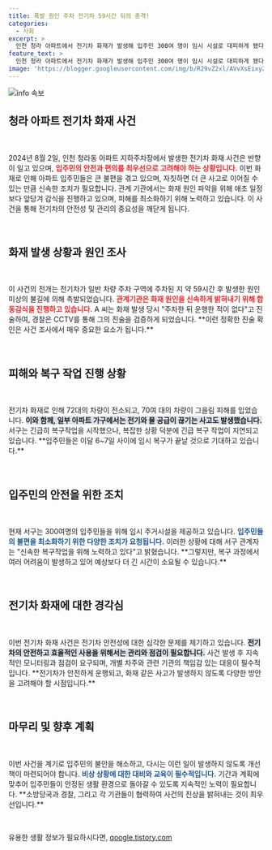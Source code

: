 ```yaml
---
title: 폭발 원인 주차 전기차 59시간 뒤의 충격!
categories:
  - 사회
excerpt: >
  인천 청라 아파트에서 전기차 화재가 발생해 입주민 300여 명이 임시 시설로 대피하게 됐다. 국과수가 화재 원인 파악을 위해 일정을 앞당기며, 서구는 신속한 복구 작업을 진행 중이다.
feature_text: >
  인천 청라 아파트에서 전기차 화재가 발생해 입주민 300여 명이 임시 시설로 대피하게 됐다. 국과수가 화재 원인 파악을 위해 일정을 앞당기며, 서구는 신속한 복구 작업을 진행 중이다.
image: 'https://blogger.googleusercontent.com/img/b/R29vZ2xl/AVvXsEixyZcFfHzMRdzZMjFBmAUKJYCLCGyLL1o632UiGVXcaFdKo_bkvkuCioo0uUKlGfBVcT3P84aROyZIXSBEx3Aw5nCQ3pTgDom1WDC4m8eifvWiAmWEEVb4x6G_l8C0QH225ldMjyaFvpxGEBGNO37VmDTDMHGhJPq73UglMfDca1-0aw/s1600/blogspot.png'
---
```


<p><img src="https://blogger.googleusercontent.com/img/b/R29vZ2xl/AVvXsEixyZcFfHzMRdzZMjFBmAUKJYCLCGyLL1o632UiGVXcaFdKo_bkvkuCioo0uUKlGfBVcT3P84aROyZIXSBEx3Aw5nCQ3pTgDom1WDC4m8eifvWiAmWEEVb4x6G_l8C0QH225ldMjyaFvpxGEBGNO37VmDTDMHGhJPq73UglMfDca1-0aw/s1600/blogspot.png" alt="info 속보" /></p>

<h2 data-ke-size="size26">청라 아파트 전기차 화재 사건</h2>

<p data-ke-size="size16">&nbsp;</p>

<p data-ke-size="size16">2024년 8월 2일, 인천 청라동 아파트 지하주차장에서 발생한 전기차 화재 사건은 반향이 일고 있으며, <b><span style="color: #ee2323;">입주민의 안전과 편의를 최우선으로 고려해야 하는 상황입니다.</span></b> 이번 화재로 인해 아파트 입주민들은 큰 불편을 겪고 있으며, 자칫하면 더 큰 사고로 이어질 수 있는 만큼 신속한 조치가 필요합니다. 관계 기관에서는 화재 원인 파악을 위해 애초 일정보다 앞당겨 감식을 진행하고 있으며, 피해를 최소화하기 위해 노력하고 있습니다. 이 사건을 통해 전기차의 안전성 및 관리의 중요성을 깨닫게 됩니다.</p>

<p data-ke-size="size16">&nbsp;</p>

<h2 data-ke-size="size26">화재 발생 상황과 원인 조사</h2>

<p data-ke-size="size16">&nbsp;</p>

<p data-ke-size="size16">이 사건의 전개는 전기차가 일반 차량 주차 구역에 주차된 지 약 59시간 후 발생한 원인 미상의 불길에 의해 촉발되었습니다. <b><span style="color: #ee2323;">관계기관은 화재 원인을 신속하게 밝혀내기 위해 합동감식을 진행하고 있습니다.</span></b> A 씨는 화재 발생 당시 "주차한 뒤 운행한 적이 없다"고 진술하여, 경찰은 CCTV를 통해 그의 진술을 검증하게 되었습니다. **이런 정확한 진술 확인은 사건 조사에서 매우 중요한 요소가 됩니다.**</p>

<p data-ke-size="size16">&nbsp;</p>

<h2 data-ke-size="size26">피해와 복구 작업 진행 상황</h2>

<p data-ke-size="size16">&nbsp;</p>

<p data-ke-size="size16">전기차 화재로 인해 72대의 차량이 전소되고, 70여 대의 차량이 그을림 피해를 입었습니다. <b><span style="background-color: #21538527;">이와 함께, 일부 아파트 가구에서는 전기와 물 공급이 끊기는 사고도 발생했습니다.</span></b> 서구는 긴급히 복구작업을 시작했으나, 복잡한 상황 덕분에 긴급 복구 작업이 지연되고 있습니다. **입주민들은 이달 6~7일 사이에 임시 복구가 끝날 것으로 기대하고 있습니다.**</p>

<p data-ke-size="size16">&nbsp;</p>

<h2 data-ke-size="size26">입주민의 안전을 위한 조치</h2>

<p data-ke-size="size16">&nbsp;</p>

<p data-ke-size="size16">현재 서구는 300여명의 입주민들을 위해 임시 주거시설을 제공하고 있습니다. <b><span style="color: #1a5490;">입주민들의 불편을 최소화하기 위한 다양한 조치가 요청됩니다.</span></b> 이러한 상황에 대해 서구 관계자는 "신속한 복구작업을 위해 노력하고 있다"고 밝혔습니다. **그렇지만, 복구 과정에서 여러 어려움이 발생하고 있어 예상보다 더 긴 시간이 소요될 수 있습니다.**</p>

<p data-ke-size="size16">&nbsp;</p>

<h2 data-ke-size="size26">전기차 화재에 대한 경각심</h2>

<p data-ke-size="size16">&nbsp;</p>

<p data-ke-size="size16">이번 전기차 화재 사건은 전기차 안전성에 대한 심각한 문제를 제기하고 있습니다. <b><span style="background-color: #21538527;">전기차의 안전하고 효율적인 사용을 위해서는 관리와 점검이 필요합니다.</span></b> 사건 발생 후 지속적인 모니터링과 점검이 요구되며, 개별 차주와 관련 기관의 책임감 있는 대응이 필수적입니다. **전기차가 안전하게 운행되고, 화재 같은 사고가 발생하지 않도록 다양한 방안을 고려해야 할 시점입니다.**</p>

<p data-ke-size="size16">&nbsp;</p>

<h2 data-ke-size="size26">마무리 및 향후 계획</h2>

<p data-ke-size="size16">&nbsp;</p>

<p data-ke-size="size16">이번 사건을 계기로 입주민의 불안을 해소하고, 다시는 이런 일이 발생하지 않도록 개선책이 마련되어야 합니다. <b><span style="color: #1a5490;">비상 상황에 대한 대비와 교육이 필수적입니다.</span></b> 기간과 계획에 맞추어 입주민들이 안정된 생활 환경으로 돌아갈 수 있도록 지속적인 노력이 필요합니다. **소방당국과 경찰, 그리고 각 기관들이 협력하여 사건의 진상을 밝혀내는 것이 최우선입니다.**</p>

<p data-ke-size="size16">&nbsp;</p>
유용한 생활 정보가 필요하시다면, <a href="https://qoogle.tistory.com" rel="dofollow">qoogle.tistory.com</a>


